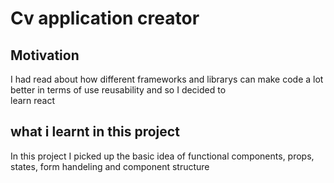 # Cv application creator

## Motivation

I had read about how different frameworks and librarys can make code a lot better in terms of use reusability and so I decided to <br/>
learn react 
## what i learnt in this project

In this project I picked up the basic idea of functional components, props, states, form handeling and component structure 

